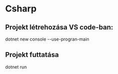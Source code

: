 # Csharp
## Projekt létrehozása VS code-ban: 
dotnet new console --use-progran-main

## Projekt futtatása 
dotnet run